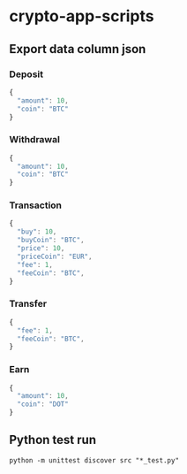 # crypto-app-scripts

## Export data column json

### Deposit

```javascript
{
  "amount": 10,
  "coin": "BTC"
}
```

### Withdrawal

```javascript
{
  "amount": 10,
  "coin": "BTC"
}
```

### Transaction

```javascript
{
  "buy": 10,
  "buyCoin": "BTC",
  "price": 10,
  "priceCoin": "EUR",
  "fee": 1,
  "feeCoin": "BTC",
}
```

### Transfer

```javascript
{
  "fee": 1,
  "feeCoin": "BTC",
}
```

### Earn

```javascript
{
  "amount": 10,
  "coin": "DOT"
}
```

## Python test run

```
python -m unittest discover src "*_test.py"
```
